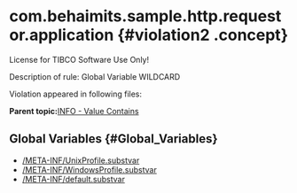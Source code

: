 # com.behaimits.sample.http.requestor.application {#violation2 .concept}

License for TIBCO Software Use Only!

Description of rule: Global Variable WILDCARD

Violation appeared in following files:

**Parent topic:**[INFO - Value Contains](../../../qa/rules/INFO_-_Value_Contains.md)

## Global Variables {#Global_Variables}

-   [/META-INF/UnixProfile.substvar](../../../projects/com.behaimits.sample.http.requestor.application/META-INF/UnixProfile.substvar.md)
-   [/META-INF/WindowsProfile.substvar](../../../projects/com.behaimits.sample.http.requestor.application/META-INF/WindowsProfile.substvar.md)
-   [/META-INF/default.substvar](../../../projects/com.behaimits.sample.http.requestor.application/META-INF/default.substvar.md)

